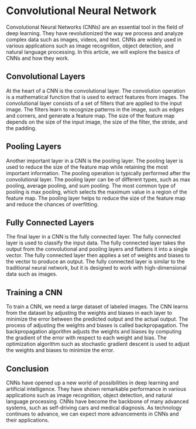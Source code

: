 # Convolutional Neural Network

Convolutional Neural Networks (CNNs) are an essential tool in the field of deep learning. They have revolutionized the way we process and analyze complex data such as images, videos, and text. CNNs are widely used in various applications such as image recognition, object detection, and natural language processing. In this article, we will explore the basics of CNNs and how they work.

## Convolutional Layers

At the heart of a CNN is the convolutional layer. The convolution operation is a mathematical function that is used to extract features from images. The convolutional layer consists of a set of filters that are applied to the input image. The filters learn to recognize patterns in the image, such as edges and corners, and generate a feature map. The size of the feature map depends on the size of the input image, the size of the filter, the stride, and the padding.

## Pooling Layers

Another important layer in a CNN is the pooling layer. The pooling layer is used to reduce the size of the feature map while retaining the most important information. The pooling operation is typically performed after the convolutional layer. The pooling layer can be of different types, such as max pooling, average pooling, and sum pooling. The most common type of pooling is max pooling, which selects the maximum value in a region of the feature map. The pooling layer helps to reduce the size of the feature map and reduce the chances of overfitting.

## Fully Connected Layers

The final layer in a CNN is the fully connected layer. The fully connected layer is used to classify the input data. The fully connected layer takes the output from the convolutional and pooling layers and flattens it into a single vector. The fully connected layer then applies a set of weights and biases to the vector to produce an output. The fully connected layer is similar to the traditional neural network, but it is designed to work with high-dimensional data such as images.

## Training a CNN

To train a CNN, we need a large dataset of labeled images. The CNN learns from the dataset by adjusting the weights and biases in each layer to minimize the error between the predicted output and the actual output. The process of adjusting the weights and biases is called backpropagation. The backpropagation algorithm adjusts the weights and biases by computing the gradient of the error with respect to each weight and bias. The optimization algorithm such as stochastic gradient descent is used to adjust the weights and biases to minimize the error.

## Conclusion

CNNs have opened up a new world of possibilities in deep learning and artificial intelligence. They have shown remarkable performance in various applications such as image recognition, object detection, and natural language processing. CNNs have become the backbone of many advanced systems, such as self-driving cars and medical diagnosis. As technology continues to advance, we can expect more advancements in CNNs and their applications.